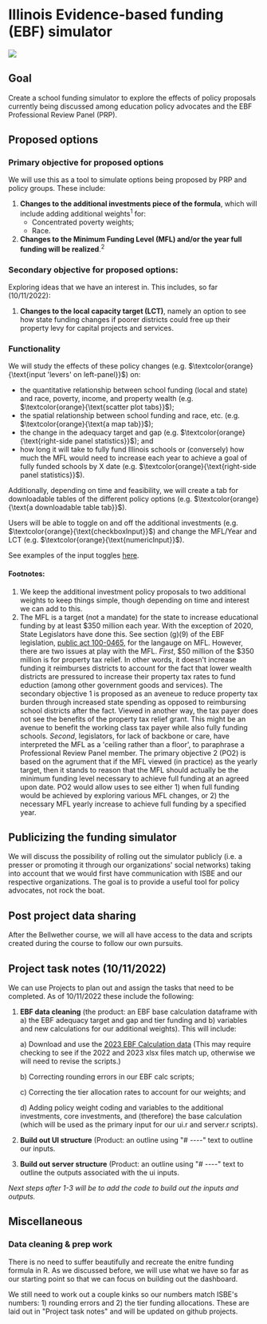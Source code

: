 # Illinois Evidence-based funding (EBF) simulator

![](https://media4.giphy.com/media/Ojdip0p80ucZh8WjMO/giphy.gif?cid=790b76116acab4a461f02240148b9daf865621db3535395d&rid=giphy.gif&ct=g)

## Goal

Create a school funding simulator to explore the effects of policy proposals currently being discussed among education policy advocates and the EBF Professional Review Panel (PRP).

## Proposed options

### Primary objective for proposed options

We will use this as a tool to simulate options being proposed by PRP and policy groups. These include:

1. **Changes to the additional investments piece of the formula**, which will include adding additional weights<sup>1</sup> for:
    - Concentrated poverty weights;
    - Race.
2. **Changes to the Minimum Funding Level (MFL) and/or the year full funding will be realized**.<sup>2   

### Secondary objective for proposed options:

Exploring ideas that we have an interest in. This includes, so far (10/11/2022):

1. **Changes to the local capacity target (LCT)**, namely an option to see how state funding changes if poorer districts could free up their property levy for capital projects and services.
    
### Functionality 

We will study the effects of these policy changes (e.g. $\textcolor{orange}{\text{input 'levers' on left-panel}}$) on:
    
* the quantitative relationship between school funding (local and state) and race, poverty, income, and  property wealth (e.g. $\textcolor{orange}{\text{scatter plot tabs}}$); 
* the spatial relationship between school funding and race, etc. (e.g. $\textcolor{orange}{\text{a map tab}}$);
* the change in the adequacy target and gap (e.g. $\textcolor{orange}{\text{right-side panel statistics}}$); and 
* how long it will take to fully fund Illinois schools or (conversely) how much the MFL would need to increase each year to achieve a goal of fully funded schools by X date (e.g. $\textcolor{orange}{\text{right-side panel statistics}}$).

Additionally, depending on time and feasibility, we will create a tab for downloadable tables of the different policy options (e.g. $\textcolor{orange}{\text{a downloadable table tab}}$).

Users will be able to toggle on and off the additional investments (e.g. $\textcolor{orange}{\text{checkboxInput}}$) and change the MFL/Year and LCT (e.g. $\textcolor{orange}{\text{numericInput}}$). 

See examples of the input toggles [here](https://shiny.rstudio.com/images/shiny-cheatsheet.pdf).
    
#### Footnotes:
1) We keep the additional investment policy proposals to two additional weights to keep things simple, though depending on time and interest we can add to this.
2) The MFL is a target (not a mandate) for the state to increase educational funding by at least $350 million each year. With the exception of 2020, State Legislators have done this. See section (g)(9) of the EBF legislation, [public act 100-0465](https://www.ilga.gov/legislation/publicacts/100/PDF/100-0465.pdf), for the langauge on MFL.  However, there are two issues at play with the MFL. *First*, $50 million of the $350 million is for property tax relief. In other words, it doesn't increase funding it reimburses districts to account for the fact that lower wealth districts are pressured to increase their property tax rates to fund eduction (among other government goods and services). The secondary objective 1 is proposed as an aveneue to reduce property tax burden through increased state spending as opposed to reimbursing school districts after the fact. Viewed in another way, the tax payer does not see the benefits of the property tax relief grant. This might be an avenue to benefit the working class tax payer while also fully funding schools. *Second*, legislators, for lack of backbone or care, have interpreted the MFL as a 'ceiling rather than a floor', to paraphrase a Professional Review Panel member. The primary objective 2 (PO2) is based on the agrument that if the MFL viewed (in practice) as the yearly target, then it stands to reason that the MFL should actually be the minimum funding level necessary to achieve full funding at an agreed upon date. PO2 would allow uses to see either 1) when full funding would be achieved by exploring various MFL changes, or 2) the necessary MFL yearly increase to achieve full funding by a specified year. 

## Publicizing the funding simulator

We will discuss the possibility of rolling out the simulator publicly (i.e. a presser or promoting it through our organizations' social networks) taking into account that we would first have communication with ISBE and our respective organizations. The goal is to provide a useful tool for policy advocates, not rock the boat.

## Post project data sharing

After the Bellwether course, we will all have access to the data and scripts created during the course to follow our own pursuits.

## Project task notes (10/11/2022)
    
We can use Projects to plan out and assign the tasks that need to be completed. As of 10/11/2022 these include the following:

1. **EBF data cleaning** (the product: an EBF base calculation dataframe with a) the EBF adequacy target and gap and tier funding and b) variables and new calculations for our additional weights). This will include:

    a) Download and use the [2023 EBF Calculation data](https://www.isbe.net/ebfdist) (This may require checking to see if the 2022 and 2023 xlsx files match up, otherwise we will need to revise the scripts.)

    b) Correcting rounding errors in our EBF calc scripts;
    
    c) Correcting the tier allocation rates to account for our weights; and
    
    d) Adding policy weight coding and variables to the additional investments, core investments, and (therefore) the base calculation (which will be used as the primary input for our ui.r and server.r scripts).
    
2. **Build out UI structure** (Product: an outline using "# ----" text to outline our inputs.
3. **Build out server structure** (Product: an outline using "# ----" text to outline the outputs associated with the ui inputs.

*Next steps after 1-3 will be to add the code to build out the inputs and outputs.*

## Miscellaneous
    
### Data cleaning & prep work
    
There is no need to suffer beautifully and recreate the enitre funding formula in R. As we discussed before, we will use what we have so far as our starting point so that we can focus on building out the dashboard.
    
We still need to work out a couple kinks so our numbers match ISBE's numbers: 1) rounding errors and 2) the tier funding allocations. These are laid out in "Project task notes" and will be updated on github projects.
